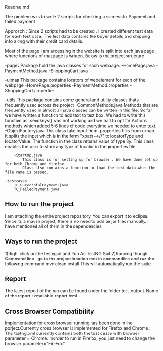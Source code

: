 Readme.md

The problem was to write 2 scripts for checking a successful Payment and failed payment

Approach : Since 2 scripts had to be created . I created different test data for each test case.
The test data contains  the buyer details and shipping info along with their credit card details.

 Most of the page I am accessing in the website is split into each java page , where functions of that page is written. 
Below is the project structure

-pages
	Package hold the java classes for each webpage.
		-HomePage.java
		-PaymentMethod.java
		-ShoppingCart.java

-uimap
	This package contains locators of webelement for each of the webpage
		-HomePage.properties
		-PaymentMethod.properties
		-ShoppingCart.properties

-utils
	This package contains come general and utility classes thats frequently used across the project
		-CommonMethods.java
			Methods that are frequently used in almost all java classes can be written in this file.
			So far we have written a function to add text to text box. We had to write this function as .sendkeys() was
			not working and we had to opt for Actions methods which added 5-6 lines of code everytime we needed to enter text.
		-ObjectFactory.java
			This class take input from .properties files from uimap. It splits the input which is in the form "xpath-->//" to locatorType  and locatorValue. The function in the class returns value of type By. This class enables the user to store any type of locator in the properties file.

		-StartUp.java
			This class is for setting up for browser . We have done set up for both Chrome and firefox.
			Class also contains a function to load the test data when the file name is passed.

	-testcases
		TC_SuccessfulPayment.java
		TC_FailedPayment.java

How to run the project
------------------------

I am attaching the entire project repository. You can export it to eclipse. Since its a maven project, there is no need to add an jar files manually. I have mentioned all of them in the dependencies

Ways to run the project
--------------

1)Right click on the testng.xl and Run As TestNG Suit
2)Running though Command line : go to the project location root in commandline and run the following command 
	mvn clean install 
	This will automatically run the suite

Report
------
The latest report of the run can be found under the folder test-output. Name of the report : emailable-report.html

Cross Browser Compatibility
-----------------------

Implementation for cross browser running has been done in the porject.Currently cross browser is implemented for Firefox and Chrome . The testng.xml currently contains both the test cases with browser parameter = Chrome. Inorder to run in Firefox, you just need to change the browser parameter="FireFox"